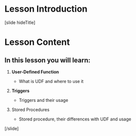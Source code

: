 # Lesson Introduction

[slide hideTitle]

# Lesson Content

## In this lesson you will learn:

1. **User-Defined Function** 
    - What is UDF and where to use it

2. **Triggers**
    - Triggers and their usage

3. Stored Procedures
    - Stored procedure, their differences with UDF and usage
    
[/slide]